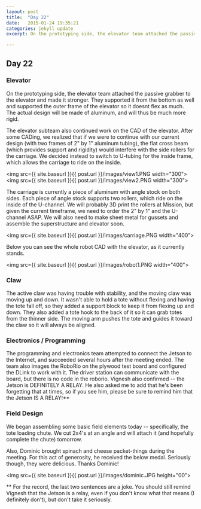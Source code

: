 ```yaml
---
layout: post
title:  "Day 22"
date:   2015-01-24 19:35:21
categories: jekyll update
excerpt: On the prototyping side, the elevator team attached the passive grabber to the elevator and made it stronger. They supported it from the bottom as well and supported the outer frame of the elevator so it doesnt flex as much. The actual design will be made of aluminum, and will thus be much more rigid.

---
```

## Day 22

### Elevator

On the prototyping side, the elevator team attached the passive grabber to the
elevator and made it stronger. They supported it from the bottom as well and
supported the outer frame of the elevator so it doesnt flex as much. The actual
design will be made of aluminum, and will thus be much more rigid.

The elevator subteam also continued work on the CAD of the elevator. After some
CADing, we realized that if we were to continue with our current design (with
two frames of 2" by 1" aluminum tubing), the flat cross beam (which provides
support and rigidity) would interfere with the side rollers for the carriage. We
decided instead to switch to U-tubing for the inside frame, which allows the
carriage to ride on the inside.

<img src={{ site.baseurl }}{{ post.url }}/images/view1.PNG width="300">
<img src={{ site.baseurl }}{{ post.url }}/images/view2.PNG width="300">

The carriage is currently a piece of aluminum with angle stock on both sides.
Each piece of angle stock supports two rollers, which ride on the inside of the
U-channel. We will probably 3D print the rollers at Mission, but given the
current timeframe, we need to order the 2" by 1" and the U-channel ASAP. We will
also need to make sheet metal for gussets and assemble the superstructure and
elevator soon.

<img src={{ site.baseurl }}{{ post.url }}/images/carriage.PNG width="400">

Below you can see the whole robot CAD with the elevator, as it currently stands.

<img src={{ site.baseurl }}{{ post.url }}/images/robot1.PNG width="400">

### Claw

The active claw was having trouble with stability, and the moving claw was
moving up and down. It wasn't able to hold a tote without flexing and having the
tote fall off, so they added a support block to keep it from flexing up and
down. They also added a tote hook to the back of it so it can grab totes from
the thinner side. The moving arm pushes the tote and guides it toward the claw
so it will always be aligned.


### Electronics / Programming

The programming and electronics team attempted to connect the Jetson to the
Internet, and succeeded several hours after the meeting ended. The team also
images the RoboRio on the plywood test board and configured the DLink to work
with it. The driver station can communicate with the board, but there is no code
in the roborio. Vignesh also confirmed -- the Jetson is DEFINITELY A RELAY. He
also asked me to add that he's been forgetting that at times, so if you see him,
please be sure to remind him that the Jetson IS A RELAY!**

### Field Design

We began assembling some basic field elements today -- specifically, the tote
loading chute. We cut 2x4's at an angle and will attach it (and hopefully
complete the chute) tomorrow.

Also, Dominic brought spinach and cheese packet-things during the meeting. For
this act of generosity, he received the below medal. Seriously though, they were
delicious. Thanks Dominic!

<img src={{ site.baseurl }}{{ post.url }}/images/dominic.JPG height="00">

** For the record, the last two sentences are a joke. You should still remind
Vignesh that the Jetson is a relay, even if you don't know what that means (I
definitely don't), but don't take it seriously.
